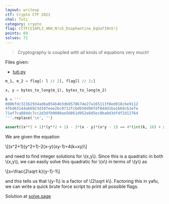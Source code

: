 ```yaml
---
layout: writeup
ctf: Crypto CTF 2021
chal: Tuti
category: crypto
flag: CCTF{S1mPL3_4Nd_N!cE_Diophantine_EqUa7I0nS!}
points: 69
solves: 71
---
```


> Cryptography is coupled with all kinds of equations very much!

Files given:
 - [tuti.py](tuti.py)

```python
m_1, m_2 = flag[: l // 2], flag[l // 2:]

x, y = bytes_to_long(m_1), bytes_to_long(m_2)

k = '''
000bfdc32162934ad6a054b4b3db8578674e27a165113f8ed018cbe9112
4fbd63144ab6923d107eee2bc0712fcbdb50d96fdf04dd1ba1b69cb1efe
71af7ca08ddc7cc2d3dfb9080ae56861d952e8d5ec0ba0d3dfdf2d12764
'''.replace('\n', '')

assert((x**2 + 1)*(y**2 + 1) - 2*(x - y)*(x*y - 1) == 4*(int(k, 16) + x*y))
```

We are given the equation

\\[(x^2+1)(y^2+1)-2(x-y)(xy-1)=4(k+xy)\\]

and need to find integer solutions for \\(x,y\\). Since this is a quadratic in both \\(x,y\\), we can easily solve this quadratic for \\(x\\) in terms of \\(y\\) as 

\\[x=\frac{2\sqrt k}{y-1}-1\\]

and this tells us that \\(y-1\\) is a factor of \\(2\sqrt k\\). Factoring this in yafu, we can write a quick brute force script to print all possible flags.

Solution at [solve.sage](solve.sage)
